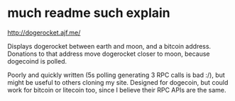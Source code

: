much readme such explain
========================

http://dogerocket.ajf.me/

Displays dogerocket between earth and moon, and a bitcoin address. Donations to that address move dogerocket closer to moon, because dogecoind is polled.

Poorly and quickly written (5s polling generating 3 RPC calls is bad :/), but might be useful to others cloning my site. Designed for dogecoin, but could work for bitcoin or litecoin too, since I believe their RPC APIs are the same.
